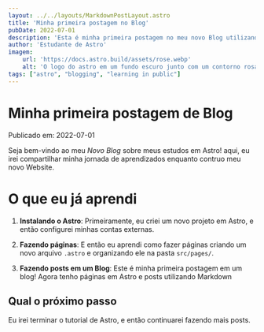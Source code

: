 ```yaml
---
layout: ../../layouts/MarkdownPostLayout.astro
title: 'Minha primeira postagem no Blog'
pubDate: 2022-07-01
description: 'Esta é minha primeira postagem no meu novo Blog utilizando Astro.'
author: 'Estudante de Astro'
imagem:
    url: 'https://docs.astro.build/assets/rose.webp'
    alt: 'O logo do astro em um fundo escuro junto com um contorno rosa.'
tags: ["astro", "blogging", "learning in public"]
---
```

# Minha primeira postagem de Blog

Publicado em: 2022-07-01

Seja bem-vindo ao meu _Novo Blog_ sobre meus estudos em Astro! aqui, eu irei compartilhar minha jornada de aprendizados enquanto contruo meu novo Website.

# O que eu já aprendi

1. **Instalando o Astro**: Primeiramente, eu criei um novo projeto em Astro, e então configurei minhas contas externas.

2. **Fazendo páginas**: E então eu aprendi como fazer páginas criando um novo arquivo `.astro` e organizando ele na pasta `src/pages/`.

3. **Fazendo posts em um Blog**: Este é minha primeira postagem em um blog! Agora tenho páginas em Astro e posts utilizando Markdown

## Qual o próximo passo

Eu irei terminar o tutorial de Astro, e então continuarei fazendo mais posts.